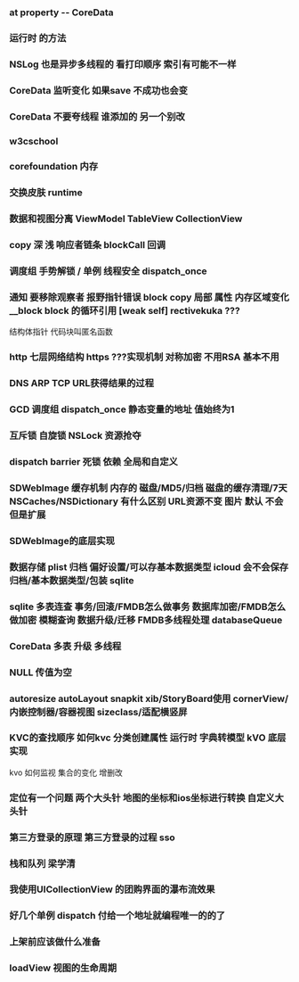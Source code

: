 ### at property -- CoreData

### 运行时 的方法

### NSLog 也是异步多线程的 看打印顺序 索引有可能不一样

### CoreData 监听变化 如果save 不成功也会变

### CoreData  不要夸线程  谁添加的 另一个别改

### w3cschool

### corefoundation  内存

### 交换皮肤 runtime 

### 数据和视图分离 ViewModel TableView CollectionView


### copy 深 浅  响应者链条 blockCall 回调 

### 调度组 手势解锁 / 单例 线程安全 dispatch_once 


### 通知 要移除观察者  报野指针错误 block copy 局部 属性 内存区域变化 __block  block 的循环引用 [weak self]   rectivekuka ???

结构体指针 代码块叫匿名函数 

### http 七层网络结构  https ???实现机制  对称加密 不用RSA 基本不用

### DNS ARP TCP URL获得结果的过程

### GCD 调度组 dispatch_once  静态变量的地址 值始终为1

### 互斥锁 自旋锁  NSLock 资源抢夺

### dispatch barrier 死锁 依赖 全局和自定义

### SDWebImage 缓存机制 内存的 磁盘/MD5/归档 磁盘的缓存清理/7天 NSCaches/NSDictionary 有什么区别  URL资源不变 图片 默认 不会  但是扩展

### SDWebImage的底层实现

###  数据存储 plist 归档 偏好设置/可以存基本数据类型  icloud 会不会保存  归档/基本数据类型/包装  sqlite

### sqlite 多表连查 事务/回滚/FMDB怎么做事务 数据库加密/FMDB怎么做加密 模糊查询 数据升级/迁移   FMDB多线程处理  databaseQueue

### CoreData 多表 升级 多线程

### NULL 传值为空 

### autoresize autoLayout snapkit xib/StoryBoard使用  cornerView/内嵌控制器/容器视图 sizeclass/适配横竖屏 

### KVC的查找顺序  如何kvc 分类创建属性 运行时 字典转模型  kVO 底层实现

kvo 如何监视 集合的变化 增删改 

### 定位有一个问题 两个大头针 地图的坐标和ios坐标进行转换  自定义大头针

### 第三方登录的原理 第三方登录的过程 sso 

### 栈和队列 梁学清

### 我使用UICollectionView 的团购界面的瀑布流效果

### 好几个单例 dispatch 付给一个地址就编程唯一的的了

### 上架前应该做什么准备

### loadView 视图的生命周期